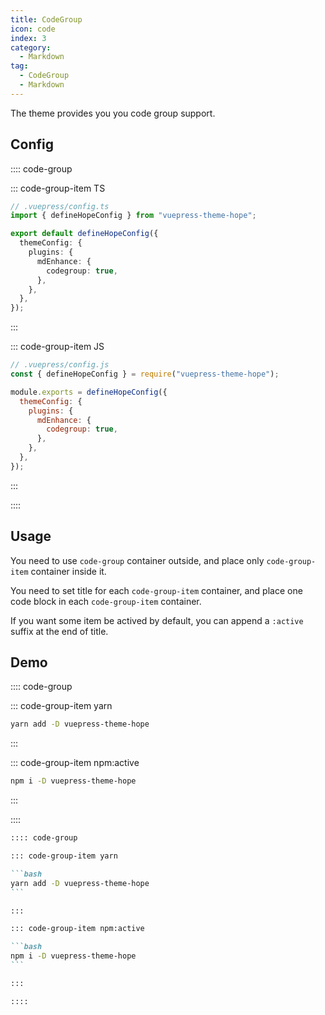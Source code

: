 ```yaml
---
title: CodeGroup
icon: code
index: 3
category:
  - Markdown
tag:
  - CodeGroup
  - Markdown
---
```


The theme provides you you code group support.

<!-- more -->

## Config

:::: code-group

::: code-group-item TS

```ts {7-9}
// .vuepress/config.ts
import { defineHopeConfig } from "vuepress-theme-hope";

export default defineHopeConfig({
  themeConfig: {
    plugins: {
      mdEnhance: {
        codegroup: true,
      },
    },
  },
});
```

:::

::: code-group-item JS

```js {7-9}
// .vuepress/config.js
const { defineHopeConfig } = require("vuepress-theme-hope");

module.exports = defineHopeConfig({
  themeConfig: {
    plugins: {
      mdEnhance: {
        codegroup: true,
      },
    },
  },
});
```

:::

::::

## Usage

You need to use `code-group` container outside, and place only `code-group-item` container inside it.

You need to set title for each `code-group-item` container, and place one code block in each `code-group-item` container.

If you want some item be actived by default, you can append a `:active` suffix at the end of title.

## Demo

:::: code-group

::: code-group-item yarn

```bash
yarn add -D vuepress-theme-hope
```

:::

::: code-group-item npm:active

```bash
npm i -D vuepress-theme-hope
```

:::

::::

````md
:::: code-group

::: code-group-item yarn

```bash
yarn add -D vuepress-theme-hope
```

:::

::: code-group-item npm:active

```bash
npm i -D vuepress-theme-hope
```

:::

::::
````
